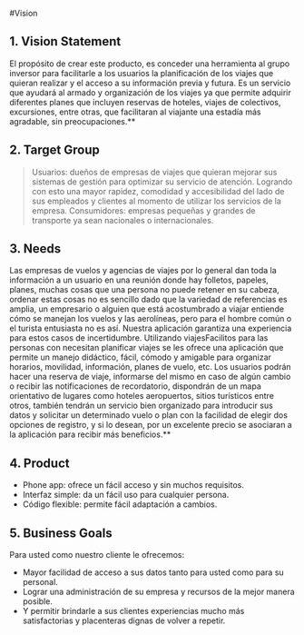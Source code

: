 #Vision
## 1. Vision Statement
  El propósito de crear este producto, es conceder una herramienta al grupo inversor para facilitarle a los usuarios la planificación de los viajes que quieran realizar y el acceso a su información previa y futura. Es un servicio que ayudará al armado y organización de los viajes ya que permite adquirir diferentes planes que incluyen reservas de hoteles, viajes de colectivos, excursiones, entre otras, que facilitaran al viajante una estadía más agradable, sin preocupaciones.**

## 2. Target Group
>Usuarios: dueños de empresas de viajes que quieran mejorar sus sistemas de gestión para optimizar su servicio de atención. Logrando con esto una mayor rapidez, comodidad y accesibilidad del lado de sus empleados y clientes al momento de utilizar los servicios de la empresa. 
Consumidores: empresas pequeñas y grandes de transporte ya sean nacionales o internacionales.

## 3. Needs
  Las empresas de vuelos y agencias de viajes por lo general dan toda la información a un usuario en una reunión donde hay folletos, papeles, planes, muchas cosas que una persona no puede retener en su cabeza, ordenar estas cosas no es sencillo dado que la variedad de referencias es amplia, un empresario o alguien que está acostumbrado a viajar entiende cómo se manejan los vuelos y las aerolíneas, pero para el hombre común o el turista entusiasta no es así. Nuestra aplicación garantiza una experiencia para estos casos de incertidumbre. 
  Utilizando viajesFacilitos para las personas con necesitan planificar viajes se les ofrece una aplicación que permite un manejo didáctico, fácil, cómodo y amigable para organizar horarios, movilidad, información, planes de vuelo, etc. 
Los usuarios podrán hacer una reserva de viaje, informarse del mismo en caso de algún cambio o recibir las notificaciones de recordatorio, dispondrán de un mapa orientativo de lugares como hoteles aeropuertos, sitios turísticos entre otros, también tendrán un servicio bien organizado para introducir sus datos y solicitar un determinado vuelo o plan con la facilidad de elegir dos opciones de registro, y si lo desean, por un excelente precio se asociaran a la aplicación para recibir más beneficios.**

## 4. Product
  *  Phone app: ofrece un fácil acceso y sin muchos requisitos.
  *  Interfaz simple: da un fácil uso para cualquier persona.
  *  Código flexible: permite fácil adaptación a cambios.


## 5. Business Goals

Para usted como nuestro cliente le ofrecemos:
-	Mayor facilidad de acceso a sus datos tanto para usted como para su personal.
-	Lograr una administración de su empresa y recursos de la mejor manera posible.
-	Y permitir brindarle a sus clientes experiencias mucho más satisfactorias y placenteras dignas de volver a repetir.